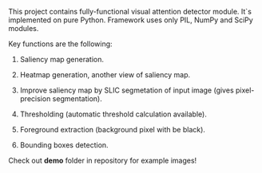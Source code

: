 This project contains fully-functional visual attention detector module. It`s implemented on pure Python. Framework uses only PIL, NumPy and SciPy modules.

Key functions are the following:

1) Saliency map generation.

2) Heatmap generation, another view of saliency map.

3) Improve saliency map by SLIC segmetation of input image (gives pixel-precision segmentation).

4) Thresholding (automatic threshold calculation available).

5) Foreground extraction (background pixel with be black).

6) Bounding boxes detection.

Check out **demo** folder in repository for example images!